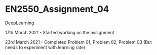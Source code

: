 # EN2550_Assignment_04
DeepLearning

17th March 2021 - Started working on the assignment

23rd March 2021 - Completed Problem 01, Problem 02, Problem 03 (But needs to experiment with learning rate)
